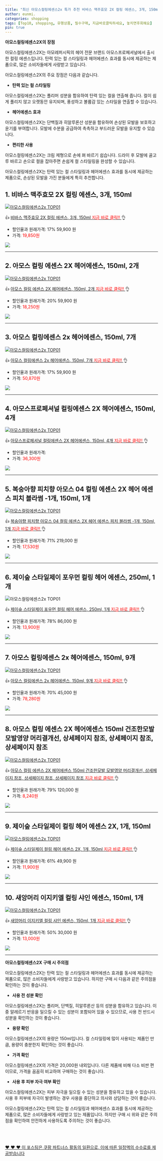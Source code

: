 ```yaml
---
title: "최신 아모스컬링에센스2x 특가 추천 비바스 맥주효모 2X 컬링 에센스, 3개, 150ml 비교 장점"
author: eunmi.
categories: shopping
tags: [Top10, shopping, 유행상품, 필수구매, 지금바로클릭하세요, 놓치면후회해요]
pin: true
---
```

**아모스컬링에센스2X의 장점**

아모스컬링에센스2X는 아모레퍼시픽의 헤어 전문 브랜드 아모스프로페셔널에서 출시한 컬링 에센스입니다. 탄력 있는 컬 스타일링과 헤어에센스 효과를 동시에 제공하는 제품으로, 많은 소비자들에게 사랑받고 있습니다.

아모스컬링에센스2X의 주요 장점은 다음과 같습니다.

* **탄력 있는 컬 스타일링**

아모스컬링에센스2X는 폴리머 성분을 함유하여 탄력 있는 컬을 연출해 줍니다. 컬이 쉽게 풀리지 않고 오랫동안 유지되며, 풍성하고 볼륨감 있는 스타일을 연출할 수 있습니다.

* **헤어에센스 효과**

아모스컬링에센스2X는 단백질과 히알루론산 성분을 함유하여 손상된 모발을 보호하고 윤기를 부여합니다. 모발에 수분을 공급하여 촉촉하고 부드러운 모발을 유지할 수 있습니다.

* **편리한 사용**

아모스컬링에센스2X는 크림 제형으로 손에 펴 바르기 쉽습니다. 드라이 후 모발에 골고루 바르고 손으로 컬을 잡아주면 손쉽게 컬 스타일링을 완성할 수 있습니다.

아모스컬링에센스2X는 탄력 있는 컬 스타일링과 헤어에센스 효과를 동시에 제공하는 제품으로, 손상된 모발을 가진 분들에게 특히 추천합니다.

   

## 1. 비바스 맥주효모 2X 컬링 에센스, 3개, 150ml

[![아모스컬링에센스2x TOP01](https://thumbnail7.coupangcdn.com/thumbnails/remote/230x230ex/image/retail/images/2285d6d2-1d7f-42b0-90cb-bae74ddf9d9f3263430286311873826.png)](https://link.coupang.com/re/AFFSDP?lptag=AF3617701&subid=GithubCoopas&pageKey=7411123687&traceid=V0-153&itemId=18764323254&vendorItemId=85896125173)


👍 [비바스 맥주효모 2X 컬링 에센스, 3개, 150ml <font color=red> 지금 바로 클릭!! </font> ](https://link.coupang.com/re/AFFSDP?lptag=AF3617701&subid=GithubCoopas&pageKey=7411123687&traceid=V0-153&itemId=18764323254&vendorItemId=85896125173) 👌 


- 할인율과 원래가격: 17%  59,900   원
- 가격: <span style='color:red'>19,850원</span>

[![](/discount_price.png)](https://link.coupang.com/re/AFFSDP?lptag=AF3617701&subid=GithubCoopas&pageKey=7411123687&traceid=V0-153&itemId=18764323254&vendorItemId=85896125173)

---


   

## 2. 아모스 컬링 에센스 2X 헤어에센스, 150ml, 2개

[![아모스컬링에센스2x TOP01](https://thumbnail7.coupangcdn.com/thumbnails/remote/230x230ex/image/vendor_inventory/f662/6d6be36ffcf93f9393231de1d702dfcb0d9d409d23f44aff41dfb49fbf6c.jpg)](https://link.coupang.com/re/AFFSDP?lptag=AF3617701&subid=GithubCoopas&pageKey=158853778&traceid=V0-153&itemId=521319296&vendorItemId=87646408975)


👍 [아모스 컬링 에센스 2X 헤어에센스, 150ml, 2개 <font color=red> 지금 바로 클릭!! </font> ](https://link.coupang.com/re/AFFSDP?lptag=AF3617701&subid=GithubCoopas&pageKey=158853778&traceid=V0-153&itemId=521319296&vendorItemId=87646408975) 👌 


- 할인율과 원래가격: 20%  59,900   원
- 가격: <span style='color:red'>18,250원</span>

[![](/discount_price.png)](https://link.coupang.com/re/AFFSDP?lptag=AF3617701&subid=GithubCoopas&pageKey=158853778&traceid=V0-153&itemId=521319296&vendorItemId=87646408975)

---


   

## 3. 아모스 컬링에센스 2x 헤어에센스, 150ml, 7개

[![아모스컬링에센스2x TOP01](https://thumbnail6.coupangcdn.com/thumbnails/remote/230x230ex/image/vendor_inventory/72c3/27640dd4df42467415c7477876768dcaef693b86e76e1b4b239195f33668.jpg)](https://link.coupang.com/re/AFFSDP?lptag=AF3617701&subid=GithubCoopas&pageKey=7434007521&traceid=V0-153&itemId=7118377053&vendorItemId=86848621622)


👍 [아모스 컬링에센스 2x 헤어에센스, 150ml, 7개 <font color=red> 지금 바로 클릭!! </font> ](https://link.coupang.com/re/AFFSDP?lptag=AF3617701&subid=GithubCoopas&pageKey=7434007521&traceid=V0-153&itemId=7118377053&vendorItemId=86848621622) 👌 


- 할인율과 원래가격: 17%  59,900   원
- 가격: <span style='color:red'>50,870원</span>

[![](/discount_price.png)](https://link.coupang.com/re/AFFSDP?lptag=AF3617701&subid=GithubCoopas&pageKey=7434007521&traceid=V0-153&itemId=7118377053&vendorItemId=86848621622)

---


   

## 4. 아모스프로페셔널 컬링에센스 2X 헤어에센스, 150ml, 4개

[![아모스컬링에센스2x TOP01](https://thumbnail6.coupangcdn.com/thumbnails/remote/230x230ex/image/vendor_inventory/d2e0/9409c9f27fc35446e0cfdcb4bc545023d8784e085062bb317106d0b52dcd.jpg)](https://link.coupang.com/re/AFFSDP?lptag=AF3617701&subid=GithubCoopas&pageKey=158853778&traceid=V0-153&itemId=2356102399&vendorItemId=85945074220)


👍 [아모스프로페셔널 컬링에센스 2X 헤어에센스, 150ml, 4개 <font color=red> 지금 바로 클릭!! </font> ](https://link.coupang.com/re/AFFSDP?lptag=AF3617701&subid=GithubCoopas&pageKey=158853778&traceid=V0-153&itemId=2356102399&vendorItemId=85945074220) 👌 


- 할인율과 원래가격: 
- 가격: <span style='color:red'>36,300원</span>

[![](/discount_price.png)](https://link.coupang.com/re/AFFSDP?lptag=AF3617701&subid=GithubCoopas&pageKey=158853778&traceid=V0-153&itemId=2356102399&vendorItemId=85945074220)

---


   

## 5. 복숭아향 피치향 아모스 04 컬링 에센스 2X 헤어 에센스 피치 블라썸 -1개, 150ml, 1개

[![아모스컬링에센스2x TOP01](https://thumbnail7.coupangcdn.com/thumbnails/remote/230x230ex/image/vendor_inventory/8201/284a9c4de2ba9d757e51bf4e61ac47d80a99636e7d672ff4a391ab889714.jpg)](https://link.coupang.com/re/AFFSDP?lptag=AF3617701&subid=GithubCoopas&pageKey=7434422008&traceid=V0-153&itemId=20163975613&vendorItemId=84530701687)


👍 [복숭아향 피치향 아모스 04 컬링 에센스 2X 헤어 에센스 피치 블라썸 -1개, 150ml, 1개 <font color=red> 지금 바로 클릭!! </font> ](https://link.coupang.com/re/AFFSDP?lptag=AF3617701&subid=GithubCoopas&pageKey=7434422008&traceid=V0-153&itemId=20163975613&vendorItemId=84530701687) 👌 


- 할인율과 원래가격: 71%  219,000   원
- 가격: <span style='color:red'>17,530원</span>

[![](/discount_price.png)](https://link.coupang.com/re/AFFSDP?lptag=AF3617701&subid=GithubCoopas&pageKey=7434422008&traceid=V0-153&itemId=20163975613&vendorItemId=84530701687)

---


   

## 6. 제이숲 스타일제이 포우먼 컬링 헤어 에센스, 250ml, 1개

![아모스컬링에센스2x TOP01](https://thumbnail10.coupangcdn.com/thumbnails/remote/230x230ex/image/retail/images/911996153052038-99cd6eea-c224-4ee1-8578-317790543b0d.JPG)


👍 [제이숲 스타일제이 포우먼 컬링 헤어 에센스, 250ml, 1개 <font color=red> 지금 바로 클릭!! </font> ](https://link.coupang.com/re/AFFSDP?lptag=AF3617701&subid=GithubCoopas&pageKey=7213806084&traceid=V0-153&itemId=14212492670&vendorItemId=81457937588) 👌 


- 할인율과 원래가격: 78%  86,000   원
- 가격: <span style='color:red'>13,900원</span>

[![](/discount_price.png)](https://link.coupang.com/re/AFFSDP?lptag=AF3617701&subid=GithubCoopas&pageKey=7213806084&traceid=V0-153&itemId=14212492670&vendorItemId=81457937588)

---


   

## 7. 아모스 컬링에센스 2x 헤어에센스, 150ml, 9개

[![아모스컬링에센스2x TOP01](https://thumbnail8.coupangcdn.com/thumbnails/remote/230x230ex/image/vendor_inventory/8ed4/49292313c458335b49b5f365c75e25b16c8ed2200470c300aa287a1fee89.jpg)](https://link.coupang.com/re/AFFSDP?lptag=AF3617701&subid=GithubCoopas&pageKey=158853778&traceid=V0-153&itemId=4095126808&vendorItemId=86848621597)


👍 [아모스 컬링에센스 2x 헤어에센스, 150ml, 9개 <font color=red> 지금 바로 클릭!! </font> ](https://link.coupang.com/re/AFFSDP?lptag=AF3617701&subid=GithubCoopas&pageKey=158853778&traceid=V0-153&itemId=4095126808&vendorItemId=86848621597) 👌 


- 할인율과 원래가격: 70%  45,000   원
- 가격: <span style='color:red'>78,280원</span>

[![](/discount_price.png)](https://link.coupang.com/re/AFFSDP?lptag=AF3617701&subid=GithubCoopas&pageKey=158853778&traceid=V0-153&itemId=4095126808&vendorItemId=86848621597)

---


   

## 8. 아모스 컬링 에센스 2X 헤어에센스 150ml 건조한모발 모발영양 머리결개선, 상세페이지 참조, 상세페이지 참조, 상세페이지 참조

[![아모스컬링에센스2x TOP01](https://thumbnail6.coupangcdn.com/thumbnails/remote/230x230ex/image/vendor_inventory/245d/1068029205fa7cb8d165ba518f0d74fec0943300c29dd8e6bcac7276f625.jpg)](https://link.coupang.com/re/AFFSDP?lptag=AF3617701&subid=GithubCoopas&pageKey=7616749790&traceid=V0-153&itemId=20184556972&vendorItemId=86546739199)


👍 [아모스 컬링 에센스 2X 헤어에센스 150ml 건조한모발 모발영양 머리결개선, 상세페이지 참조, 상세페이지 참조, 상세페이지 참조 <font color=red> 지금 바로 클릭!! </font> ](https://link.coupang.com/re/AFFSDP?lptag=AF3617701&subid=GithubCoopas&pageKey=7616749790&traceid=V0-153&itemId=20184556972&vendorItemId=86546739199) 👌 


- 할인율과 원래가격: 79%  120,000   원
- 가격: <span style='color:red'>8,240원</span>

[![](/discount_price.png)](https://link.coupang.com/re/AFFSDP?lptag=AF3617701&subid=GithubCoopas&pageKey=7616749790&traceid=V0-153&itemId=20184556972&vendorItemId=86546739199)

---


   

## 9. 제이숲 스타일제이 컬링 헤어 에센스 2X, 1개, 150ml

[![아모스컬링에센스2x TOP01](https://thumbnail10.coupangcdn.com/thumbnails/remote/230x230ex/image/rs_quotation_api/wrrkecul/36b415c5939c4ccb95a76b4ed2ee8339.jpg)](https://link.coupang.com/re/AFFSDP?lptag=AF3617701&subid=GithubCoopas&pageKey=7229933268&traceid=V0-153&itemId=18343095823&vendorItemId=85487267864)


👍 [제이숲 스타일제이 컬링 헤어 에센스 2X, 1개, 150ml <font color=red> 지금 바로 클릭!! </font> ](https://link.coupang.com/re/AFFSDP?lptag=AF3617701&subid=GithubCoopas&pageKey=7229933268&traceid=V0-153&itemId=18343095823&vendorItemId=85487267864) 👌 


- 할인율과 원래가격: 61%  49,900   원
- 가격: <span style='color:red'>11,900원</span>

[![](/discount_price.png)](https://link.coupang.com/re/AFFSDP?lptag=AF3617701&subid=GithubCoopas&pageKey=7229933268&traceid=V0-153&itemId=18343095823&vendorItemId=85487267864)

---


   

## 10. 새앙머리 이지키엘 컬링 샤인 에센스, 150ml, 1개

[![아모스컬링에센스2x TOP01](https://thumbnail7.coupangcdn.com/thumbnails/remote/230x230ex/image/vendor_inventory/214d/777f6809f3bf6b5a40a1191b51ea1b2ef2401ee2264f1dbebd1f11157a38.jpg)](https://link.coupang.com/re/AFFSDP?lptag=AF3617701&subid=GithubCoopas&pageKey=5816455313&traceid=V0-153&itemId=14692035&vendorItemId=87634102052)


👍 [새앙머리 이지키엘 컬링 샤인 에센스, 150ml, 1개 <font color=red> 지금 바로 클릭!! </font> ](https://link.coupang.com/re/AFFSDP?lptag=AF3617701&subid=GithubCoopas&pageKey=5816455313&traceid=V0-153&itemId=14692035&vendorItemId=87634102052) 👌 


- 할인율과 원래가격: 50%  30,000   원
- 가격: <span style='color:red'>13,000원</span>

[![](/discount_price.png)](https://link.coupang.com/re/AFFSDP?lptag=AF3617701&subid=GithubCoopas&pageKey=5816455313&traceid=V0-153&itemId=14692035&vendorItemId=87634102052)

---
**아모스컬링에센스2X 구매 시 주의점**

아모스컬링에센스2X는 탄력 있는 컬 스타일링과 헤어에센스 효과를 동시에 제공하는 제품으로, 많은 소비자들에게 사랑받고 있습니다. 하지만 구매 시 다음과 같은 주의점을 확인하는 것이 좋습니다.

* **사용 전 성분 확인**

아모스컬링에센스2X는 폴리머, 단백질, 히알루론산 등의 성분을 함유하고 있습니다. 이 중 알레르기 반응을 일으킬 수 있는 성분이 포함되어 있을 수 있으므로, 사용 전 반드시 성분을 확인하는 것이 좋습니다.

* **용량 확인**

아모스컬링에센스2X의 용량은 150ml입니다. 컬 스타일링에 많이 사용되는 제품인 만큼, 용량이 충분한지 확인하는 것이 좋습니다.

* **가격 확인**

아모스컬링에센스2X의 가격은 20,000원 내외입니다. 다른 제품에 비해 다소 비싼 편이므로, 가격을 꼼꼼히 비교하여 구매하는 것이 좋습니다.

* **사용 후 피부 자극 여부 확인**

아모스컬링에센스2X는 피부 자극을 일으킬 수 있는 성분을 함유하고 있을 수 있습니다. 사용 후 피부에 자극이 발생하는 경우 사용을 중단하고 의사와 상담하는 것이 좋습니다.

아모스컬링에센스2X는 탄력 있는 컬 스타일링과 헤어에센스 효과를 동시에 제공하는 제품으로, 많은 소비자들에게 사랑받고 있는 제품입니다. 하지만 구매 시 위와 같은 주의점을 확인하여 안전하게 사용하도록 주의하는 것이 좋습니다.<br><br><br><br><br> [ ❤ ❤ ❤ 이 포스팅은 쿠팡 파트너스 활동의 일환으로, 이에 따른 일정액의 수수료를 제공받습니다](https://link.coupang.com/a/bcEFyh)